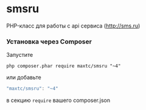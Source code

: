 # smsru

PHP-класс для работы с api сервиса (http://sms.ru)

### Установка через Composer

Запустите

```
php composer.phar require maxtc/smsru "~4"
```

или добавьте

```js
"maxtc/smsru": "~4"
```

в секцию ```require``` вашего composer.json


